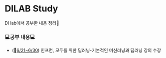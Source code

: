 # DILAB Study
DI lab에서 공부한 내용 정리📖

### 💻공부 내용💻
* (📆[6/21~6/30](./6.21-6.30)) 인프런, 모두를 위한 딥러닝-기본적인 머신러닝과 딥러닝 강의 수강
